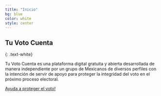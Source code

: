 ```yaml
---
title: "Inicio"
bg: blue
color: white
style: center
---
```


## Tu Voto Cuenta
{: .text-white}

<span class="fa-stack subtlecircle" style="font-size:100px; background:rgba(255,255,255,0.1)">
  <i class="fa fa-circle fa-stack-2x text-white"></i>
  <i class="fa fa-cloud fa-stack-1x text-orange"></i>
</span>

Tu Voto Cuenta es una plataforma digital gratuita y abierta desarrollada de manera independiente por un grupo de Mexicanos de diversos perfiles con la intención de servir de apoyo para proteger la integridad del voto en el próximo proceso electoral.

<span id="forkongithub">
  <a href="{{ site.source_link }}" class="bg-orange">
    Ayuda a proteger el voto!
  </a>
</span>

